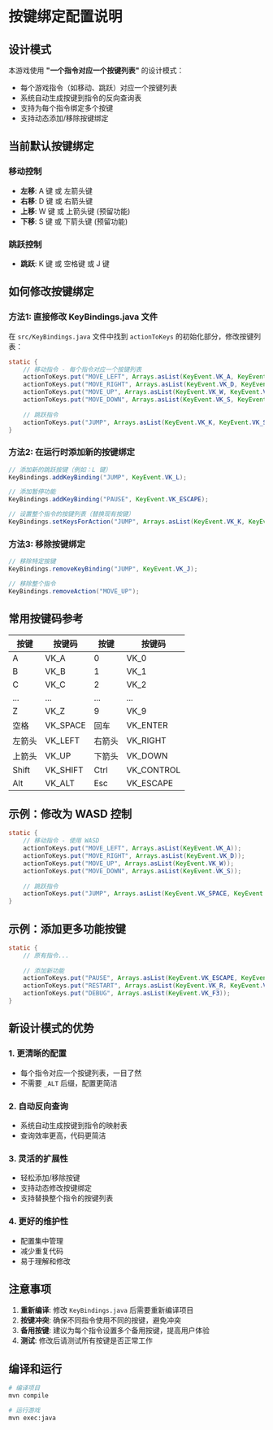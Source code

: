 # 按键绑定配置说明

## 设计模式

本游戏使用 **"一个指令对应一个按键列表"** 的设计模式：
- 每个游戏指令（如移动、跳跃）对应一个按键列表
- 系统自动生成按键到指令的反向查询表
- 支持为每个指令绑定多个按键
- 支持动态添加/移除按键绑定

## 当前默认按键绑定

### 移动控制
- **左移**: A 键 或 左箭头键
- **右移**: D 键 或 右箭头键
- **上移**: W 键 或 上箭头键 (预留功能)
- **下移**: S 键 或 下箭头键 (预留功能)

### 跳跃控制
- **跳跃**: K 键 或 空格键 或 J 键

## 如何修改按键绑定

### 方法1: 直接修改 KeyBindings.java 文件

在 `src/KeyBindings.java` 文件中找到 `actionToKeys` 的初始化部分，修改按键列表：

```java
static {
    // 移动指令 - 每个指令对应一个按键列表
    actionToKeys.put("MOVE_LEFT", Arrays.asList(KeyEvent.VK_A, KeyEvent.VK_LEFT));
    actionToKeys.put("MOVE_RIGHT", Arrays.asList(KeyEvent.VK_D, KeyEvent.VK_RIGHT));
    actionToKeys.put("MOVE_UP", Arrays.asList(KeyEvent.VK_W, KeyEvent.VK_UP));
    actionToKeys.put("MOVE_DOWN", Arrays.asList(KeyEvent.VK_S, KeyEvent.VK_DOWN));
    
    // 跳跃指令
    actionToKeys.put("JUMP", Arrays.asList(KeyEvent.VK_K, KeyEvent.VK_SPACE, KeyEvent.VK_J));
}
```

### 方法2: 在运行时添加新的按键绑定

```java
// 添加新的跳跃按键（例如：L 键）
KeyBindings.addKeyBinding("JUMP", KeyEvent.VK_L);

// 添加暂停功能
KeyBindings.addKeyBinding("PAUSE", KeyEvent.VK_ESCAPE);

// 设置整个指令的按键列表（替换现有按键）
KeyBindings.setKeysForAction("JUMP", Arrays.asList(KeyEvent.VK_K, KeyEvent.VK_L));
```

### 方法3: 移除按键绑定

```java
// 移除特定按键
KeyBindings.removeKeyBinding("JUMP", KeyEvent.VK_J);

// 移除整个指令
KeyBindings.removeAction("MOVE_UP");
```

## 常用按键码参考

| 按键 | 按键码 | 按键 | 按键码 |
|------|--------|------|--------|
| A | VK_A | 0 | VK_0 |
| B | VK_B | 1 | VK_1 |
| C | VK_C | 2 | VK_2 |
| ... | ... | ... | ... |
| Z | VK_Z | 9 | VK_9 |
| 空格 | VK_SPACE | 回车 | VK_ENTER |
| 左箭头 | VK_LEFT | 右箭头 | VK_RIGHT |
| 上箭头 | VK_UP | 下箭头 | VK_DOWN |
| Shift | VK_SHIFT | Ctrl | VK_CONTROL |
| Alt | VK_ALT | Esc | VK_ESCAPE |

## 示例：修改为 WASD 控制

```java
static {
    // 移动指令 - 使用 WASD
    actionToKeys.put("MOVE_LEFT", Arrays.asList(KeyEvent.VK_A));
    actionToKeys.put("MOVE_RIGHT", Arrays.asList(KeyEvent.VK_D));
    actionToKeys.put("MOVE_UP", Arrays.asList(KeyEvent.VK_W));
    actionToKeys.put("MOVE_DOWN", Arrays.asList(KeyEvent.VK_S));
    
    // 跳跃指令
    actionToKeys.put("JUMP", Arrays.asList(KeyEvent.VK_SPACE, KeyEvent.VK_K));
}
```

## 示例：添加更多功能按键

```java
static {
    // 原有指令...
    
    // 添加新功能
    actionToKeys.put("PAUSE", Arrays.asList(KeyEvent.VK_ESCAPE, KeyEvent.VK_P));
    actionToKeys.put("RESTART", Arrays.asList(KeyEvent.VK_R, KeyEvent.VK_F5));
    actionToKeys.put("DEBUG", Arrays.asList(KeyEvent.VK_F3));
}
```

## 新设计模式的优势

### 1. 更清晰的配置
- 每个指令对应一个按键列表，一目了然
- 不需要 `_ALT` 后缀，配置更简洁

### 2. 自动反向查询
- 系统自动生成按键到指令的映射表
- 查询效率更高，代码更简洁

### 3. 灵活的扩展性
- 轻松添加/移除按键
- 支持动态修改按键绑定
- 支持替换整个指令的按键列表

### 4. 更好的维护性
- 配置集中管理
- 减少重复代码
- 易于理解和修改

## 注意事项

1. **重新编译**: 修改 `KeyBindings.java` 后需要重新编译项目
2. **按键冲突**: 确保不同指令使用不同的按键，避免冲突
3. **备用按键**: 建议为每个指令设置多个备用按键，提高用户体验
4. **测试**: 修改后请测试所有按键是否正常工作

## 编译和运行

```bash
# 编译项目
mvn compile

# 运行游戏
mvn exec:java
```